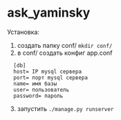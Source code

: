 # ask_yaminsky
Установка:
1. создать папку conf/  `mkdir conf/`
2. в conf/ создать конфиг app.conf
```
  [db]
  host= IP mysql сервера
  port= порт mysql сервера 
  name= имя базы 
  user= пользователь 
  password= пароль  
```
3. запустить
`./manage.py runserver`
